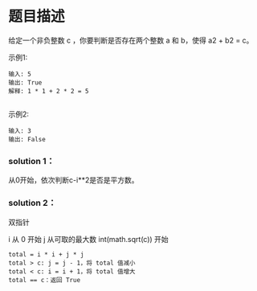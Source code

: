 # 题目描述
给定一个非负整数 c ，你要判断是否存在两个整数 a 和 b，使得 a2 + b2 = c。

示例1:

    输入: 5
    输出: True
    解释: 1 * 1 + 2 * 2 = 5
     

示例2:

    输入: 3
    输出: False

### solution 1：
从0开始，依次判断c-i**2是否是平方数。

### solution 2：
双指针

i 从 0 开始
j 从可取的最大数 int(math.sqrt(c)) 开始

    total = i * i + j * j
    total > c: j = j - 1，将 total 值减小
    total < c: i = i + 1，将 total 值增大
    total == c：返回 True